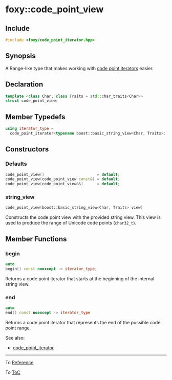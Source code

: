 # foxy::code_point_view

## Include

```c++
#include <foxy/code_point_iterator.hpp>
```

## Synopsis

A Range-like type that makes working with [code point iterators](./code_point_iterator.md#foxycode_point_iterator)
easier.

## Declaration

```c++
template <class Char, class Traits = std::char_traits<Char>>
struct code_point_view;
```

## Member Typedefs

```c++
using iterator_type =
  code_point_iterator<typename boost::basic_string_view<Char, Traits>::iterator>;
```

## Constructors

### Defaults

```c++
code_point_view()                       = default;
code_point_view(code_point_view const&) = default;
code_point_view(code_point_view&&)      = default;
```

### string_view

```c++
code_point_view(boost::basic_string_view<Char, Traits> view)
```

Constructs the code point view with the provided string view. This view is used to produce the range
of Unicode code points (`char32_t`).

## Member Functions

### begin

```c++
auto
begin() const noexcept -> iterator_type;
```

Returns a code point iterator that starts at the beginning of the internal string view.

### end

```c++
auto
end() const noexcept -> iterator_type
```

Returns a code point iterator that represents the end of the possible code point range.

See also:
 * [code_point_iterator](./code_point_iterator.md#foxycode_point_iterator)

---

To [Reference](../reference.md#Reference)

To [ToC](../index.md#Table-of-Contents)
